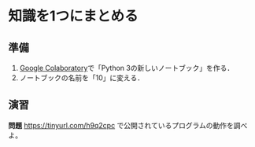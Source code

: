 # 知識を1つにまとめる

## 準備

1. [Google Colaboratory](https://research.google.com/colaboratory/)で「Python 3の新しいノートブック」を作る．
1. ノートブックの名前を「10」に変える．

## 演習

**問題** https://tinyurl.com/h9q2cpc で公開されているプログラムの動作を調べよ。